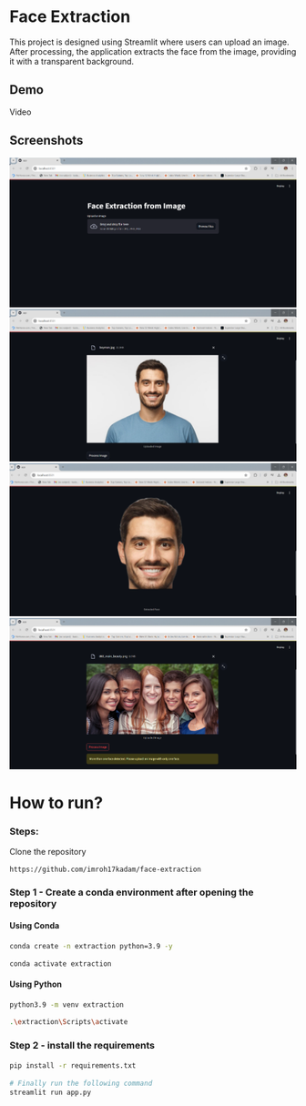 # Face Extraction

This project is designed using Streamlit where users can upload an image. After processing, the application extracts the face from the image, providing it with a transparent background.

## Demo

Video

## Screenshots

![App Screenshot](images/screenshots/1.png)
![App Screenshot](images/screenshots/2.png)
![App Screenshot](images/screenshots/3.png)
![App Screenshot](images/screenshots/4.png)

# How to run?
### Steps:

Clone the repository

```bash
https://github.com/imroh17kadam/face-extraction
```
### Step 1 - Create a conda environment after opening the repository
#### Using Conda

```bash
conda create -n extraction python=3.9 -y
```

```bash
conda activate extraction
```

#### Using Python

```bash
python3.9 -m venv extraction
```

```bash
.\extraction\Scripts\activate
```

### Step 2 - install the requirements
```bash
pip install -r requirements.txt
```


```bash
# Finally run the following command
streamlit run app.py
```
